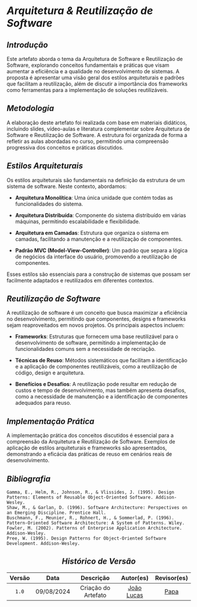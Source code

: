 # <a>*Arquitetura & Reutilização de Software*</a>

## <a>*Introdução*</a>

Este artefato aborda o tema da Arquitetura de Software e Reutilização de Software, explorando conceitos fundamentais e práticas que visam aumentar a eficiência e a qualidade no desenvolvimento de sistemas. A proposta é apresentar uma visão geral dos estilos arquiteturais e padrões que facilitam a reutilização, além de discutir a importância dos frameworks como ferramentas para a implementação de soluções reutilizáveis.

## <a>*Metodologia*</a>

A elaboração deste artefato foi realizada com base em materiais didáticos, incluindo slides, vídeo-aulas e literatura complementar sobre Arquitetura de Software e Reutilização de Software. A estrutura foi organizada de forma a refletir as aulas abordadas no curso, permitindo uma compreensão progressiva dos conceitos e práticas discutidos.

## <a>*Estilos Arquiteturais*</a>

Os estilos arquiteturais são fundamentais na definição da estrutura de um sistema de software. Neste contexto, abordamos:

- **Arquitetura Monolítica**: Uma única unidade que contém todas as funcionalidades do sistema.
  
- **Arquitetura Distribuída**: Componente do sistema distribuído em várias máquinas, permitindo escalabilidade e flexibilidade.

- **Arquitetura em Camadas**: Estrutura que organiza o sistema em camadas, facilitando a manutenção e a reutilização de componentes.

- **Padrão MVC (Model-View-Controller)**: Um padrão que separa a lógica de negócios da interface do usuário, promovendo a reutilização de componentes.

Esses estilos são essenciais para a construção de sistemas que possam ser facilmente adaptados e reutilizados em diferentes contextos.

## <a>*Reutilização de Software*</a>

A reutilização de software é um conceito que busca maximizar a eficiência no desenvolvimento, permitindo que componentes, designs e frameworks sejam reaproveitados em novos projetos. Os principais aspectos incluem:

- **Frameworks**: Estruturas que fornecem uma base reutilizável para o desenvolvimento de software, permitindo a implementação de funcionalidades comuns sem a necessidade de recriação.

- **Técnicas de Reuso**: Métodos sistemáticos que facilitam a identificação e a aplicação de componentes reutilizáveis, como a reutilização de código, design e arquitetura.

- **Benefícios e Desafios**: A reutilização pode resultar em redução de custos e tempo de desenvolvimento, mas também apresenta desafios, como a necessidade de manutenção e a identificação de componentes adequados para reuso.

## <a>*Implementação Prática*</a>

A implementação prática dos conceitos discutidos é essencial para a compreensão da Arquitetura e Reutilização de Software. Exemplos de aplicação de estilos arquiteturais e frameworks são apresentados, demonstrando a eficácia das práticas de reuso em cenários reais de desenvolvimento.

## <a>*Bibliografia*</a>

    Gamma, E., Helm, R., Johnson, R., & Vlissides, J. (1995). Design Patterns: Elements of Reusable Object-Oriented Software. Addison-Wesley.
    Shaw, M., & Garlan, D. (1996). Software Architecture: Perspectives on an Emerging Discipline. Prentice Hall.
    Buschmann, F., Meunier, R., Rohnert, H., & Sommerlad, P. (1996). Pattern-Oriented Software Architecture: A System of Patterns. Wiley.
    Fowler, M. (2002). Patterns of Enterprise Application Architecture. Addison-Wesley.
    Pree, W. (1995). Design Patterns for Object-Oriented Software Development. Addison-Wesley.

<Center>

## <a>*Histórico de Versão*</a>

| Versão |    Data    |      Descrição      |                    Autor(es)                     |            Revisor(es)             |
| :----: | :--------: | :-----------------: | :----------------------------------------------: | :--------------------------------: |
| `1.0`  | 09/08/2024 | Criação do Artefato | [João Lucas](https://github.com/VasconcelosJoao) | [Papa](../Subgrupos/Papa.md) |